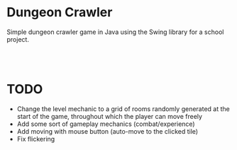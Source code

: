 # Dungeon Crawler

Simple dungeon crawler game in Java using the Swing library for a school project.

<br></br>
# TODO
* Change the level mechanic to a grid of rooms randomly generated at the start of the game, throughout which the player can move freely
* Add some sort of gameplay mechanics (combat/experience)
* Add moving with mouse button (auto-move to the clicked tile)
* Fix flickering
